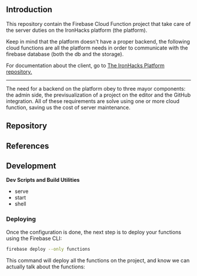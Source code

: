 ## Introduction


This repository contain the Firebase Cloud Function project that take care of the server duties on the IronHacks platform (the platform).

Keep in mind that the platform doesn't have a proper backend, the following cloud functions are all the platform needs in order to communicate with the firebase database (both the db and the storage).

For documentation about the client, go to [The IronHacks Platform repository.](https://github.com/RCODI/the-ironhacks-platform)

---

The need for a backend on the platform obey to three mayor components: the admin side, the previsualization of a project on the editor and the GitHub integration. All of these requirements are solve using one or more cloud function, saving us the cost of server maintenance.


## Repository


## References


## Development

__Dev Scripts and Build Utilities__

- serve
- start
- shell 


### Deploying

Once the configuration is done, the next step is to deploy your functions using the Firebase CLI:

```bash
firebase deploy --only functions
```

This command will deploy all the functions on the project, and know we can actually talk about the functions:
